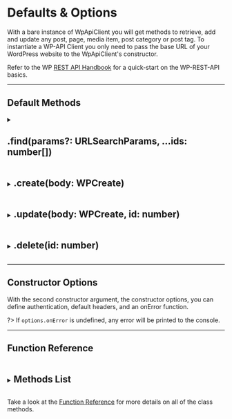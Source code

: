 # Defaults & Options

With a bare instance of WpApiClient you will get methods to retrieve, add and
update any post, page, media item, post category or post tag.
To instantiate a WP-API Client you only need to pass the base URL of your WordPress
website to the WpApiClient's constructor.

Refer to the WP [REST API Handbook](https://developer.wordpress.org/rest-api/) for
a quick-start on the WP-REST-API basics.

---

## Default Methods

<details>
<summary>
  <h2 style="display:inline-block">.find(params?: URLSearchParams, ...ids: number[])</h2>
</summary>

All `.find` methods (except `.plugin().find()` and `.siteSettings().find()`) can
take a URLSearchParams object as optional parameter. The available query filters
vary depending on the installed WP plugins and themes, although there is, of course,
a set of [defaults](https://developer.wordpress.org/rest-api/using-the-rest-api/),
such as `page`, `per_page`, `order`, `orderby` and many more.

### find all

To retrieve a list of all of your site's posts, call `await client.post().find()`.
The response will be an empty array if no posts were found, otherwise it will
return **all** of your posts.

?> The WP REST API is capped at a maximum of 100 entries per page, so any `.find()`
method will perform as many requests as necessary in order to return **all** results.
To disable this behavior and to only return a maximum of 100 results from a single
response, the `page` or `offset` query params can be used (e.g.
  `await client.post().find(new URLSearchParams({ page: '1' }))`
).

Below is an example how to change up the default query parameters, e.g. if you would
like to change the defaults for the `.post` methods. But you can also
[modify the query parameters](#find-with-params) directly on any `.find` method.

```typescript
import WpApiClient, {
	END_POINT,
    DefaultEndpointWithRevision,
	WPPost,
} from 'wordpress-api-client'
import { baseURL } from './constants'
import { CustomPage } from './types'

export class CmsClient extends WpApiClient {
    constructor() {
        super(baseURL)
    }

    public post<P = WPPost>(): DefaultEndpointWithRevision<P> {
		const queryParams = new URLSearchParams({
			_embed: 'true',
			order: 'asc',
			per_page: '8',
		})
        return {
			...this.defaultEndpoints(END_POINT.POSTS, queryParams),
			revision: {
				...this.defaultEndpoints(END_POINT.POSTS + '/revisions', queryParams)
			},
		}
    }
}
```

### find one or many

Specific posts can be retrieved via post id, e.g.:

```typescript
const [frontPage, contactPage, productPage] = await client.page().find(12, 34, 123)
```

?> **Note:** If there is an error (e.g. [authentication](usage/authentication.md)),
the respective promise will resolve to `null`.

?> You do not need to be authenticated to retrieve password-protected posts/pages
– the password must be appended as URLSearchParams:

### find with params

Query parameters can be added/modified for any `.find` method by simply providing
an instance of URLSearchParams to it, as the first parameter:

```typescript
const posts = await client.post().find(new URLSearchParams({ per_page: '12' }))
```

### find revision

You cannot retrieve a list of revisions of all posts, but you can retrieve all
revisions for a specific post:

```typescript
const revisions = await client.post(1).revision().find()
```

</details>

<details>
<summary><h2 style="display:inline-block">.create(body: WPCreate<WPPost>)</h2></summary>

When creating new content you should be aware of a couple of things, most of which
an internal function of this package automatically takes care of:

- You need to be [authenticated](usage/authentication.md)
- The `id` field must be omitted (needs to be designated by WP)
- Unlike the API response objects, the fields `title`, `content` and `excerpt`
  of the request body only accept plain HTML strings
- Taxonomies can be assigned by referencing the respective term IDs, e.g.
  `categories: [2, 34], tags: [5, 67]`

?> See [Helper Methods](usage/helper-methods.md) for more info on the
`WPCreate` type

</details>

<details>
<summary><h2 style="display:inline-block">.update(body: WPCreate<WPPost>, id: number)</h2></summary>

The pointers above, for the `.create` method, are also valid for `.update`.

</details>

<details>
<summary><h2 style="display:inline-block">.delete(id: number)</h2></summary>

You need to be [authenticated](usage/authentication.md) to use this method.
DELETE for objects that have no trash can status (e.g. categories or media) will
be called with the query parameter `force=true`. This behavior can be controlled
with the `trashable` constructor option, which receives a list of end points (e.g.
`trashable: ['wp/v2/media', 'wp/v2/categories']`).

</details>

---

## Constructor Options

With the second constructor argument, the constructor options,
you can define authentication, default headers, and an onError function.

?> If `options.onError` is undefined, any error will be printed to the console.

<!-- ToDo: Constructor Options -->

---

## Function Reference

<details>
<summary><h2 style="display:inline-block">Methods List </h2></summary>

```typescript
import { WpApiClient } from 'wordpress-api-client'
const client = new WpApiClient('https://my-wordpress-website.com')


client.post().create()
client.post().find()
client.post().delete()
client.post().update()
client.post().revision().create()
client.post().revision().find()
client.post().revision().delete()
client.post().revision().update()

client.page().create()
client.page().find()
client.page().delete()
client.page().update()
client.page().revision().create()
client.page().revision().find()
client.page().revision().delete()
client.page().revision().update()

client.comment().create()
client.comment().find()
client.comment().delete()
client.comment().update()

client.postCategory().create()
client.postCategory().find()
client.postCategory().delete()
client.postCategory().update()

client.postTag().create()
client.postTag().find()
client.postTag().delete()
client.postTag().update()

client.media().create()
client.media().find()
client.media().delete()
client.media().update()

client.user().create()
client.user().find()
client.user().findMe()
client.user().delete()
client.user().deleteMe()
client.user().update()

client.plugin().create()
client.plugin().find()
client.plugin().delete()
client.plugin().update()

client.applicationPassword().create()
client.applicationPassword().find()
client.applicationPassword().delete()
client.applicationPassword().update()

client.reusableBlock().create()
client.reusableBlock().find()
client.reusableBlock().delete()
client.reusableBlock().update()
client.reusableBlock().autosave().create()
client.reusableBlock().autosave().find()

client.blockDirectory()
client.blockType()
client.postType()
client.renderedBlock()
client.search()
client.siteSettings()
client.status()

```

</details>

Take a look at the [Function Reference](function-reference/README.md) for more details
on all of the class methods.
